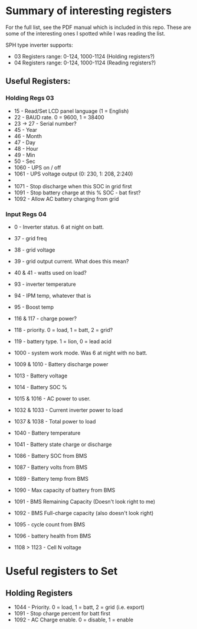 # Summary of interesting registers

For the full list, see the PDF manual which is included in this repo.  These are some of the interesting ones I spotted while I was reading the list.

SPH type inverter supports:
 - 03 Registers range: 0-124, 1000-1124 (Holding registers?)
 - 04 Registers range: 0-124, 1000-1124 (Reading registers?)


## Useful Registers:
### Holding Regs 03
 - 15 - Read/Set LCD panel language (1 = English)
 - 22 - BAUD rate. 0 = 9600, 1 = 38400
 - 23 -> 27 - Serial number?
 - 45 - Year
 - 46 - Month
 - 47 - Day
 - 48 - Hour
 - 49 - Min
 - 50 - Sec
 - 1060 - UPS on / off
 - 1061 - UPS voltage output (0: 230, 1: 208, 2:240)
 - 
 - 1071 - Stop discharge when this SOC in grid first
 - 1091 - Stop battery charge at this % SOC - bat first?
 - 1092 - Allow AC battery charging from grid

### Input Regs 04

 - 0 - Inverter status.  6 at night on batt.
 - 37 - grid freq
 - 38 - grid voltage
 - 39 - grid output current.  What does this mean?
 - 40 & 41 - watts used on load?
 - 93 - inverter temperature
 - 94 - IPM temp, whatever that is
 - 95 - Boost temp
 - 116 & 117 - charge power?
 - 118 - priority. 0 = load, 1 = batt, 2 = grid?
 - 119 - battery type.  1 = lion, 0 = lead acid

 - 1000 - system work mode.  Was 6 at night with no batt.
 - 1009 & 1010 - Battery discharge power
 - 1013 - Battery voltage
 - 1014 - Battery SOC %
 - 1015 & 1016 - AC power to user.  
 - 1032 & 1033 - Current inverter power to load
 - 1037 & 1038 - Total power to load
 - 1040 - Battery temperature
 - 1041 - Battery state charge or discharge 
 - 1086 - Battery SOC from BMS
 - 1087 - Battery volts from BMS
 - 1089 - Battery temp from BMS
 - 1090 - Max capacity of battery from BMS
 - 1091 - BMS Remaining Capacity (Doesn't look right to me)
 - 1092 - BMS Full-charge capacity (also doesn't look right)
 - 1095 - cycle count from BMS
 - 1096 - battery health from BMS
 - 1108 > 1123 - Cell N voltage


# Useful registers to Set
## Holding Registers

 - 1044 - Priority. 0 = load, 1 = batt, 2 = grid (i.e. export)
 - 1091 - Stop charge percent for batt first
 - 1092 - AC Charge enable. 0 = disable, 1 = enable








